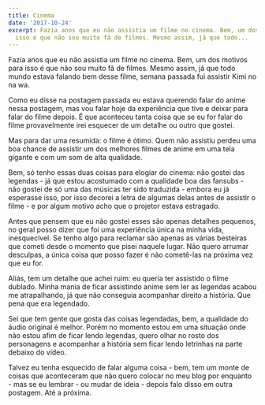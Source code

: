 ```yaml
---
title: Cinema
date: '2017-10-24'
excerpt: Fazia anos que eu não assistia um filme no cinema. Bem, um dos motivos para
  isso é que não sou muito fã de filmes. Mesmo assim, já que todo...
---
```




Fazia anos que eu não assistia um filme no cinema. Bem, um dos motivos para isso é que não sou muito fã de filmes. Mesmo assim, já que todo mundo estava falando bem desse filme, semana passada fui assistir Kimi no na wa.

Como eu disse na postagem passada eu estava querendo falar do anime nessa postagem, mas vou falar hoje da experiência que tive e deixar para falar do filme depois. É que aconteceu tanta coisa que se eu for falar do filme provavelmente irei esquecer de um detalhe ou outro que gostei.

Mas para dar uma resumida: o filme é ótimo. Quem não assistiu perdeu uma boa chance de assistir um dos melhores filmes de anime em uma tela gigante e com um som de alta qualidade.

Bem, só tenho essas duas coisas para elogiar do cinema: não gostei das legendas - já que estou acostumado com a qualidade boa das fansubs - não gostei de só uma das músicas ter sido traduzida - embora eu já esperasse isso, por isso decorei a letra de algumas delas antes de assistir o filme - e por algum motivo acho que o projetor estava estragado.

Antes que pensem que eu não gostei esses são apenas detalhes pequenos, no geral posso dizer que foi uma experiência única na minha vida, inesquecível. Se tenho algo para reclamar são apenas as várias besteiras que cometi desde o momento que pisei naquele lugar. Não quero arrumar desculpas, a única coisa que posso fazer é não cometê-las na próxima vez que eu for.

Aliás, tem um detalhe que achei ruim: eu queria ter assistido o filme dublado. Minha mania de ficar assistindo anime sem ler as legendas acabou me atrapalhando, já que não conseguia acompanhar direito a história. Que pena que era legendado.

Sei que tem gente que gosta das coisas legendadas, bem, a qualidade do áudio original é melhor. Porém no momento estou em uma situação onde não estou afim de ficar lendo legendas, quero olhar no rosto dos personagens e acompanhar a história sem ficar lendo letrinhas na parte debaixo do vídeo.

Talvez eu tenha esquecido de falar alguma coisa - bem, tem um monte de coisas que aconteceram que não quero colocar no meu blog por enquanto - mas se eu lembrar - ou mudar de ideia - depois falo disso em outra postagem. Até a próxima.